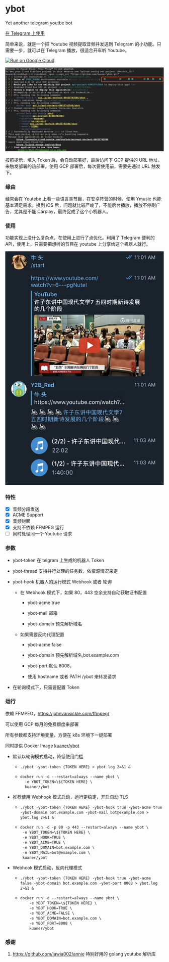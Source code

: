 # ybot

Yet another telegram youtbe bot

[在 Telegram 上使用](https://t.me/autops_bot)

简单来说，就是一个把 Youtube 视频提取音频并发送到 Telegram 的小功能。只需要一步，就可以在 Telegram 播放，很适合开车听 Youtube。

[![Run on Google Cloud](https://storage.googleapis.com/cloudrun/button.svg)](https://console.cloud.google.com/cloudshell/editor?shellonly=true&cloudshell_image=gcr.io/cloudrun/button&cloudshell_git_repo=https://github.com/kuaner/ybot.git)

![feature](./picture/gcp.jpg)

按照提示，填入 Token 后，会自动部署好，最后访问下 GCP 提供的 URL 地址，来触发部署的热部署。使用 GCP 部署后，每次要使用前，需要先通过 URL 触发下。

### 缘由

经常会在 Youtebe 上看一些语言类节目，在安卓阵营的时候，使用 Ymusic 也能基本满足需求。换到 iOS 后，问题就比较严峻了，不能后台播放，播放不停刷广告，尤其是不能 Carplay，最终促成了这个小机器人。

### 使用

功能实现上没什么复杂点，在使用上进行了点优化。利用了 Telegram 便利的 API，使用上，只需要把想听的节目在 youtube 上分享给这个机器人就行。

![example](./picture/1.png)

### 特性

- [x] 音频分段发送
- [x] ACME Support
- [x] 音频封面
- [x] 支持不依赖 FFMPEG 运行
- [ ] 同时处理同一个 Youtube 请求

### 参数

- ybot-token 在 telgram 上生成的机器人 Token

- ybot-thread 支持并行处理的任务数，依资源情况来定

- ybot-hook 机器人的运行模式 Webhook 或者 轮询

  - 在 Webhook 模式下，如果 80，443 空余支持自动获取证书配置

    - ybot-acme true

    - ybot-mail 邮箱

    - ybot-domain 预先解析域名

  - 如果需要反向代理配置

    - ybot-acme false

    - ybot-domain 预先解析域名,bot.example.com

    - ybot-port 默认 8008，

    - 使用 hostname 或者 PATH /ybot 来转发请求

- 在轮询模式下，只需要配置 Token

### 运行

依赖 FFMPEG，https://johnvansickle.com/ffmpeg/

可以使用 GCP 每月的免费额度来部署

所有参数都支持环境变量，方便在 k8s 环境下一键部署

同时提供 Docker Image [kuaner/ybot](https://hub.docker.com/r/kuaner/ybot)

- 默认以轮询模式启动，降低使用门槛

  - ```
    ./ybot -ybot-token {TOKEN HERE} > ybot.log 2>&1 &
    ```

  - ```
    docker run -d --restart=always --name ybot \
      -e YBOT_TOKEN=\${TOKEN HERE} \
      kuaner/ybot
    ```

- 推荐使用 Webhook 模式启动，运行更稳定，开启自动 TLS

  - ```
    ./ybot -ybot-token {TOKEN HERE} -ybot-hook true -ybot-acme true -ybot-domain bot.example.com -ybot-mail bot@example.com > ybot.log 2>&1 &

    ```

  - ```
    docker run -d -p 80 -p 443 --restart=always --name ybot \
     -e YBOT_TOKEN=\${TOKEN HERE} \
     -e YBOT_HOOK=TRUE \
     -e YBOT_ACME=TRUE \
     -e YBOT_DOMAIN=bot.example.com \
     -e YBOT_MAIL=bot@example.com \
     kuaner/ybot
    ```

* Webhook 模式启动，反向代理模式

  - ```
    ./ybot -ybot-token {TOKEN HERE} -ybot-hook true -ybot-acme false -ybot-domain bot.example.com -ybot-port 8008 > ybot.log 2>&1 &
    ```

  - ```
    docker run -d --restart=always --name ybot \
        -e YBOT_TOKEN=\${TOKEN HERE} \
        -e YBOT_HOOK=TRUE \
        -e YBOT_ACME=FALSE \
        -e YBOT_DOMAIN=bot.example.com \
        -e YBOT_PORT=8008 \
        kuaner/ybot
    ```

### 感谢

1. https://github.com/iawia002/annie 特别好用的 golang youtube 解析库
